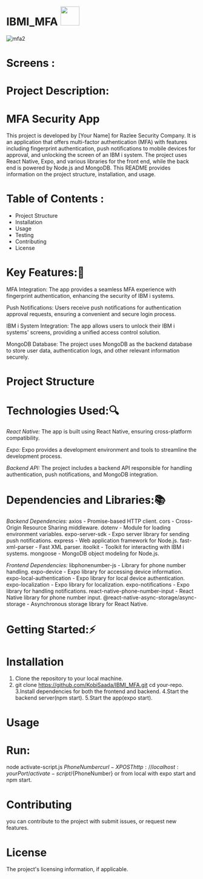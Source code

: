 # IBMI_MFA <img src="https://github.com/KobiSaada/IBMI_MFA/assets/73976733/e6880386-722c-4bf4-9222-49099e7c3bd6" width="50" />




![mfa2](https://github.com/KobiSaada/IBMI_MFA/assets/73976733/feec5833-621f-4513-90a1-5db5fcc22607)



# Screens :


# Project Description:
# MFA Security App
This project is developed by [Your Name] for Razlee Security Company. It is an application that offers multi-factor authentication (MFA) with features including fingerprint authentication, push notifications to mobile devices for approval, and unlocking the screen of an IBM i system. The project uses React Native, Expo, and various libraries for the front end, while the back end is powered by Node.js and MongoDB.
This README provides information on the project structure, installation, and usage.

# Table of Contents :
* Project Structure
* Installation
* Usage
* Testing
* Contributing
* License


# Key Features::key:

MFA Integration: The app provides a seamless MFA experience with fingerprint authentication, enhancing the security of IBM i systems.

Push Notifications: Users receive push notifications for authentication approval requests, ensuring a convenient and secure login process.

IBM i System Integration: The app allows users to unlock their IBM i systems' screens, providing a unified access control solution.

MongoDB Database: The project uses MongoDB as the backend database to store user data, authentication logs, and other relevant information securely.

# Project Structure
# Technologies Used::mag:

*React Native:* The app is built using React Native, ensuring cross-platform compatibility.

*Expo:* Expo provides a development environment and tools to streamline the development process.

*Backend API:* The project includes a backend API responsible for handling authentication, push notifications, and MongoDB integration.

# Dependencies and Libraries::books:

*Backend Dependencies:*
axios - Promise-based HTTP client.
cors - Cross-Origin Resource Sharing middleware.
dotenv - Module for loading environment variables.
expo-server-sdk - Expo server library for sending push notifications.
express - Web application framework for Node.js.
fast-xml-parser - Fast XML parser.
itoolkit - Toolkit for interacting with IBM i systems.
mongoose - MongoDB object modeling for Node.js.

*Frontend Dependencies:*
libphonenumber-js - Library for phone number handling.
expo-device - Expo library for accessing device information.
expo-local-authentication - Expo library for local device authentication.
expo-localization - Expo library for localization.
expo-notifications - Expo library for handling notifications.
react-native-phone-number-input - React Native library for phone number input.
@react-native-async-storage/async-storage - Asynchronous storage library for React Native.


# Getting Started::zap:
# Installation
1. Clone the repository to your local machine.
2. git clone https://github.com/KobiSaada/IBMI_MFA.git
cd your-repo.
3.Install dependencies for both the frontend and backend.
4.Start the backend server(npm start).
5.Start the app(expo start).


# Usage
# Run:
node activate-script.js ${PhoneNumber}
curl -X POST http://localhost:yourPort/activate-script/${PhoneNumber}
or from local with expo start and npm start.

# Contributing
you can contribute to the project with submit issues, or request new features.

# License
The project's licensing information, if applicable.

